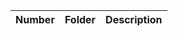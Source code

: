 
| Number | Folder |         Description           |
|--------|--------|-------------------------------|